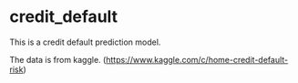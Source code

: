 # credit_default

This is a credit default prediction model.

The data is from kaggle. (https://www.kaggle.com/c/home-credit-default-risk)
